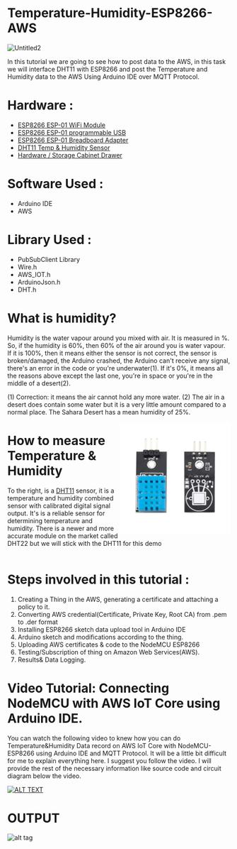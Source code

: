# Temperature-Humidity-ESP8266-AWS
![Untitled2](https://user-images.githubusercontent.com/100269450/182680637-3ee3af53-63e8-4430-bc93-e99a1e11f373.png)

In this tutorial we are going to see how to post data to the AWS, in this task we will interface DHT11 with ESP8266 and post the Temperature and Humidity data to the AWS Using Arduino IDE over MQTT Protocol.

# Hardware :
- [ESP8266 ESP-01 WiFi Module](https://amzn.to/30fUWNS)
- [ESP8266 ESP-01 programmable USB](https://amzn.to/345egi6)
- [ESP8266 ESP-01 Breadboard Adapter](https://amzn.to/3kSFVcP)
- [DHT11 Temp & Humidity Sensor](https://amzn.to/2Qs9fcV)
- [Hardware / Storage Cabinet Drawer](https://amzn.to/36ehDpB)

# Software Used :
- Arduino IDE
- AWS

# Library Used :
- PubSubClient Library
- Wire.h
- AWS_IOT.h
- ArduinoJson.h
- DHT.h


# What is humidity? 
Humidity is the water vapour around you mixed with air. It is measured in %. So, if the humidity is 60%, then 60% of the air around you is water vapour. If it is 100%, then it means either the sensor is not correct, the sensor is broken/damaged, the Arduino crashed, the Arduino can't receive any signal, there's an error in the code or you're underwater(1). If it's 0%, it means all the reasons above except the last one, you're in space or you're in the middle of a desert(2).

(1) Correction: it means the air cannot hold any more water.
(2) The air in a desert does contain some water but it is a very little amount compared to a normal place. The Sahara Desert has a mean humidity of 25%.

<img align="right" src="https://github.com/MecaHumArduino/arduino-uno-aws-weather-station/blob/master/docs/dht11.jpeg?raw=true" style="max-width:100%;" height="250">

# How to measure Temperature & Humidity
To the right, is a [DHT11](https://amzn.to/2Qs9fcV) sensor, it is a temperature and humidity combined sensor with calibrated digital signal output. It's is a reliable sensor for determining temperature and humidity. There is a newer and more accurate module on the market called DHT22 but we will stick with the DHT11 for this demo<br><br>

# Steps involved in this tutorial :
1. Creating a Thing in the AWS, generating a certificate and attaching a policy to it.
2. Converting AWS credential(Certificate, Private Key, Root CA) from .pem to .der format
3. Installing ESP8266 sketch data upload tool in Arduino IDE
4. Arduino sketch and modifications according to the thing.
5. Uploading AWS certificates & code to the NodeMCU ESP8266
6. Testing/Subscription of thing on Amazon Web Services(AWS).
7. Results& Data Logging.

# Video Tutorial: Connecting NodeMCU with AWS IoT Core using Arduino IDE.
You can watch the following video to knew how you can do Temperature&Humidity Data record on AWS IoT Core with NodeMCU-ESP8266 using Arduino IDE and MQTT Protocol.
It will be a little bit difficult for me to explain everything here. I suggest you follow the video. I will provide the rest of the necessary information like source code and circuit diagram below the video.

[![ ALT TEXT](https://user-images.githubusercontent.com/100269450/182787325-5f0185f7-f590-4bb0-a156-ba10bca0dfd3.jpg)](https://www.youtube.com/watch?v=28FS2qix2u4&t=6s)

# OUTPUT
![alt tag](https://github.com/mjScientech/Monitoring-Temp-and-Humidity-using-AWS-ESP32/blob/master/AWS_Output.JPG)

